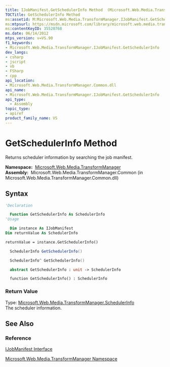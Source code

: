 ```yaml
---
title: IJobManifest.GetSchedulerInfo Method  (Microsoft.Web.Media.TransformManager)
TOCTitle: GetSchedulerInfo Method
ms:assetid: M:Microsoft.Web.Media.TransformManager.IJobManifest.GetSchedulerInfo
ms:mtpsurl: https://msdn.microsoft.com/library/microsoft.web.media.transformmanager.ijobmanifest.getschedulerinfo(v=VS.90)
ms:contentKeyID: 35520768
ms.date: 06/14/2012
mtps_version: v=VS.90
f1_keywords:
- Microsoft.Web.Media.TransformManager.IJobManifest.GetSchedulerInfo
dev_langs:
- csharp
- jscript
- vb
- FSharp
- cpp
api_location:
- Microsoft.Web.Media.TransformManager.Common.dll
api_name:
- Microsoft.Web.Media.TransformManager.IJobManifest.GetSchedulerInfo
api_type:
  - Assembly
topic_type:
- apiref
product_family_name: VS
---
```


# GetSchedulerInfo Method

Returns scheduler information by searching the job manifest.

**Namespace:**  [Microsoft.Web.Media.TransformManager](microsoft-web-media-transformmanager-namespace.md)  
**Assembly:**  Microsoft.Web.Media.TransformManager.Common (in Microsoft.Web.Media.TransformManager.Common.dll)

## Syntax

```vb
'Declaration

  Function GetSchedulerInfo As SchedulerInfo
'Usage

  Dim instance As IJobManifest
Dim returnValue As SchedulerInfo

returnValue = instance.GetSchedulerInfo()
```

```csharp
  SchedulerInfo GetSchedulerInfo()
```

```cpp
  SchedulerInfo^ GetSchedulerInfo()
```

``` fsharp
  abstract GetSchedulerInfo : unit -> SchedulerInfo 
```

```jscript
  function GetSchedulerInfo() : SchedulerInfo
```

### Return Value

Type: [Microsoft.Web.Media.TransformManager.SchedulerInfo](schedulerinfo-class-microsoft-web-media-transformmanager.md)  
The scheduler information.  

## See Also

### Reference

[IJobManifest Interface](ijobmanifest-interface-microsoft-web-media-transformmanager.md)

[Microsoft.Web.Media.TransformManager Namespace](microsoft-web-media-transformmanager-namespace.md)
